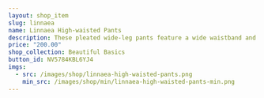 ```yaml
---
layout: shop_item
slug: linnaea
name: Linnaea High-waisted Pants
description: These pleated wide-leg pants feature a wide waistband and belt loops for the included sash. They are a stylish and professional addition to your practice wardrobe, or even competition attire for lady leaders.
price: "200.00"
shop_collection: Beautiful Basics
button_id: NV5784KBL6YJ4
imgs:
  - src: /images/shop/linnaea-high-waisted-pants.png
    min_src: /images/shop/min/linnaea-high-waisted-pants-min.png
---
```

